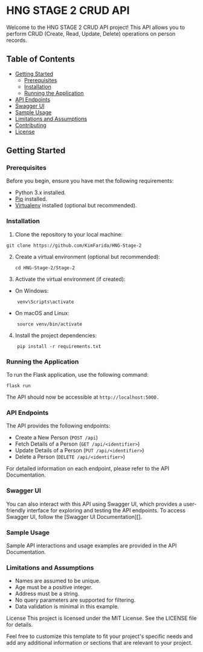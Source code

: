 # HNG STAGE 2 CRUD API

Welcome to the HNG STAGE 2 CRUD API project! This API allows you to perform CRUD (Create, Read, Update, Delete) operations on person records.

## Table of Contents
- [Getting Started](#getting-started)
  - [Prerequisites](#prerequisites)
  - [Installation](#installation)
  - [Running the Application](#running-the-application)
- [API Endpoints](#api-endpoints)
- [Swagger UI](#swagger-ui)
- [Sample Usage](#sample-usage)
- [Limitations and Assumptions](#limitations-and-assumptions)
- [Contributing](#contributing)
- [License](#license)

## Getting Started

### Prerequisites

Before you begin, ensure you have met the following requirements:
- Python 3.x installed.
- [Pip](https://pip.pypa.io/en/stable/) installed.
- [Virtualenv](https://virtualenv.pypa.io/en/latest/) installed (optional but recommended).

### Installation

1. Clone the repository to your local machine:

```
git clone https://github.com/KimFarida/HNG-Stage-2
```
2. Create a virtual environment (optional but recommended):
    ```
    cd HNG-Stage-2/Stage-2
    ```
3. Activate the virtual environment (if created):
* On Windows:
```
    venv\Scripts\activate
```
* On macOS and Linux:
```
    source venv/bin/activate
```
4. Install the project dependencies:
```
    pip install -r requirements.txt
```
### Running the Application
To run the Flask application, use the following command:
```
flask run
```

The API should now be accessible at `http://localhost:5000.`

### API Endpoints
The API provides the following endpoints:

* Create a New Person (`POST /api`)
* Fetch Details of a Person (`GET /api/<identifier>`)
* Update Details of a Person (`PUT /api/<identifier>`)
* Delete a Person (`DELETE /api/<identifier>`)

For detailed information on each endpoint, please refer to the API Documentation.

### Swagger UI
You can also interact with this API using Swagger UI, which provides a user-friendly interface for exploring and testing the API endpoints. To access Swagger UI, follow the [Swagger UI Documentation][].

### Sample Usage
Sample API interactions and usage examples are provided in the API Documentation.

### Limitations and Assumptions
* Names are assumed to be unique.
* Age must be a positive integer.
* Address must be a string.
* No query parameters are supported for filtering.
* Data validation is minimal in this example.

License
This project is licensed under the MIT License. See the LICENSE file for details.


Feel free to customize this template to fit your project's specific needs and add any additional information or sections that are relevant to your project.


